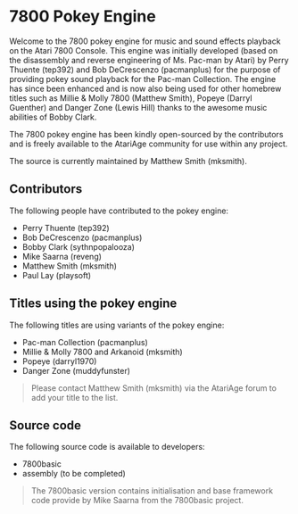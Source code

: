 # 7800 Pokey Engine

Welcome to the 7800 pokey engine for music and sound effects playback on the Atari 7800 Console. This engine was initially developed (based on the disassembly and reverse engineering of Ms. Pac-man by Atari) by Perry Thuente (tep392) and Bob DeCrescenzo (pacmanplus) for the purpose of providing pokey sound playback for the Pac-man Collection. The engine has since been enhanced and is now also being used for other homebrew titles such as Millie & Molly 7800 (Matthew Smith), Popeye (Darryl Guenther) and Danger Zone (Lewis Hill) thanks to the awesome music abilities of Bobby Clark.

The 7800 pokey engine has been kindly open-sourced by the contributors and is freely available to the AtariAge community for use within any project. 

The source is currently maintained by Matthew Smith (mksmith).

## Contributors
The following people have contributed to the pokey engine:

* Perry Thuente (tep392)
* Bob DeCrescenzo (pacmanplus)
* Bobby Clark (sythnpopalooza)
* Mike Saarna (reveng)
* Matthew Smith (mksmith) 
* Paul Lay (playsoft)

## Titles using the pokey engine
The following titles are using variants of the pokey engine:

* Pac-man Collection (pacmanplus)
* Millie & Molly 7800 and Arkanoid (mksmith)
* Popeye (darryl1970)
* Danger Zone (muddyfunster) 

> Please contact Matthew Smith (mksmith) via the AtariAge forum to add your title to the list.

## Source code
The following source code is available to developers:

* 7800basic
* assembly (to be completed)

> The 7800basic version contains initialisation and base framework code provide by Mike Saarna from the 7800basic project. 
